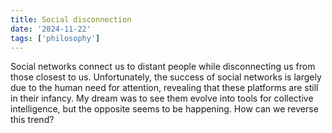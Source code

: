 ```yaml
---
title: Social disconnection
date: '2024-11-22'
tags: ['philosophy']
---
```


Social networks connect us to distant people while disconnecting us from those closest to us. Unfortunately, the success of social networks is largely due to the human need for attention, revealing that these platforms are still in their infancy. My dream was to see them evolve into tools for collective intelligence, but the opposite seems to be happening. How can we reverse this trend?
